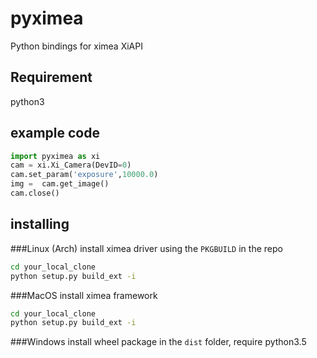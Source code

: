 pyximea
=======

Python bindings for ximea XiAPI

## Requirement
python3

## example code
```python
import pyximea as xi
cam = xi.Xi_Camera(DevID=0)
cam.set_param('exposure',10000.0)
img =  cam.get_image()
cam.close()
```

## installing
###Linux (Arch)
install ximea driver using the `PKGBUILD` in the repo
```bash
cd your_local_clone
python setup.py build_ext -i
```
###MacOS
install ximea framework
```bash
cd your_local_clone
python setup.py build_ext -i
```

###Windows
install wheel package in the `dist` folder, require python3.5
